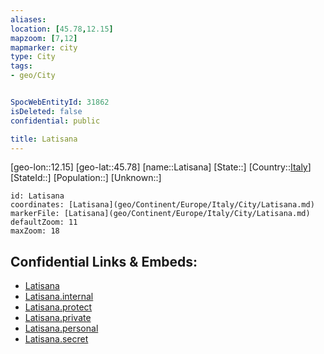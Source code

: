 ```yaml
---
aliases: 
location: [45.78,12.15]
mapzoom: [7,12] 
mapmarker: city 
type: City
tags:
- geo/City


SpocWebEntityId: 31862
isDeleted: false
confidential: public

title: Latisana
---
```

[geo-lon::12.15]
[geo-lat::45.78]
[name::Latisana]
[State::]
[Country::[Italy](geo/Continent/Europe/Italy.md)]
[StateId::]
[Population::]
[Unknown::]


```leaflet
id: Latisana
coordinates: [Latisana](geo/Continent/Europe/Italy/City/Latisana.md)
markerFile: [Latisana](geo/Continent/Europe/Italy/City/Latisana.md)
defaultZoom: 11 
maxZoom: 18
```


## Confidential Links & Embeds: 
- [Latisana](../../../../../../_public/geo/Continent/Europe/Italy/City/Latisana.md) 
- [Latisana.internal](../../../../../../_internal/geo/Continent/Europe/Italy/City/Latisana.internal.md) 
- [Latisana.protect](../../../../../../_protect/geo/Continent/Europe/Italy/City/Latisana.protect.md) 
- [Latisana.private](../../../../../../_private/geo/Continent/Europe/Italy/City/Latisana.private.md) 
- [Latisana.personal](../../../../../../_personal/geo/Continent/Europe/Italy/City/Latisana.personal.md) 
- [Latisana.secret](../../../../../../_secret/geo/Continent/Europe/Italy/City/Latisana.secret.md) 

